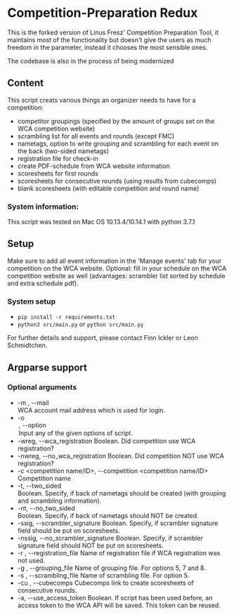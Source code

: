 # Competition-Preparation Redux

This is the forked version of Linus Fresz' Competition Preparation Tool, 
it maintains most of the functionality but doesn't give the users as much freedom 
in the parameter, instead it chooses the most sensible ones.

The codebase is also in the process of being modernized

## Content
This script creats various things an organizer needs to have for a competition:
- competitor groupings (specified by the amount of groups set on the WCA competition website)
- scrambling list for all events and rounds (except FMC)
- nametags, option to write grouping and scrambling for each event on the back (two-sided nametags)
- registration file for check-in
- create PDF-schedule from WCA website information
- scoresheets for first rounds
- scoresheets for consecutive rounds (using results from cubecomps)
- blank scoresheets (with editable competition and round name)
    
### System information: 
This script was tested on Mac OS 10.13.4/10.14.1 with python 3.7.1
    
## Setup
Make sure to add all event information in the 'Manage events' tab for your competition on the WCA website. Optional: fill in your schedule on the WCA competition website as well (advantages: scrambler list sorted by schedule and extra schedule pdf).
         
### System setup

- `pip install -r requirements.txt`
- `python3 src/main.py` or `python src/main.py`

For further details and support, please contact Finn Ickler or Leon Schmidtchen.

## Argparse support
### Optional arguments
*  -m <mail address>, --mail <mail address>  
                        WCA account mail address which is used for login.
*  -o <option>, --option <option>
                        Input any of the given options of script.
*  -wreg, --wca_registration
                        Boolean. Did competition use WCA registration?
*  -nwreg, --no_wca_registration
                        Boolean. Did competition NOT use WCA registration?
*  -c <competition name/ID>, --competition <competition name/ID>
                        Competition name
*  -t, --two_sided       
                        Boolean. Specify, if back of nametags should be created (with grouping and scrambling information).
*  -nt, --no_two_sided   
                        Boolean. Specify, if back of nametags should NOT be created.
*  -ssig, --scrambler_signature
                        Boolean. Specify, if scrambler signature field should be put on scoresheets.
*  -nssig, --no_scrambler_signature
                        Boolean. Specify, if scrambler signature field should NOT be put on scoresheets.
*  -r <registration file name>, --registration_file <registration file name>
                        Name of registration file if WCA registration was not used.
*  -g <grouping file name>, --grouping_file <grouping file name>
                        Name of grouping file. For options 5, 7 and 8.
*  -s <scrambling file name>, --scrambling_file <scrambling file name>
                        Name of scrambling file. For option 5.
*  -cu <cubecomps url>, --cubecomps <cubecomps url>
                        Cubecomps link to create scoresheets of consecutive rounds.
* -a, --use_access_token
                        Boolean. If script has been used before, an access token to the WCA API will be saved. This token can be reused.
